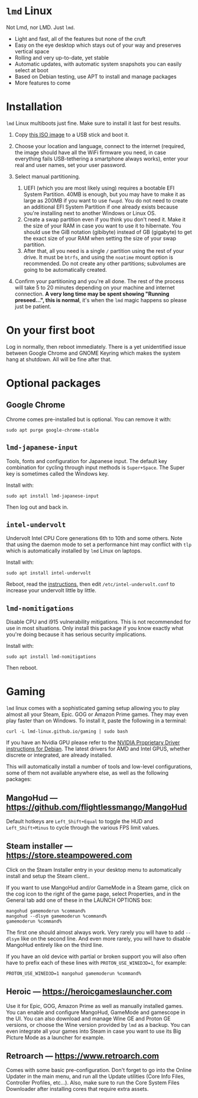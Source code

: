 # `lmd` Linux

Not Lmd, nor LMD. Just `lmd`.

- Light and fast, all of the features but none of the cruft
- Easy on the eye desktop which stays out of your way and preserves vertical space
- Rolling and very up-to-date, yet stable
- Automatic updates, with automatic system snapshots you can easily select at boot
- Based on Debian testing, use APT to install and manage packages
- More features to come


# Installation

`lmd` Linux multiboots just fine. Make sure to install it last for best results.

1. Copy [this ISO image](https://drive.google.com/file/d/1UEJ5a6xcU3RaSL5abFUbCUy7QUY_4UrJ) to a USB
   stick and boot it.

2. Choose your location and language, connect to the internet (required, the image should have all
   the WiFi firmware you need, in case everything fails USB-tethering a smartphone always works),
   enter your real and user names, set your user password.

3. Select manual partitioning.
   1. UEFI (which you are most likely using) requires a bootable EFI System Partition. 40MB is
      enough, but you may have to make it as large as 200MB if you want to use `fwupd`. You do not
      need to create an additional EFI System Partition if one already exists because you're
      installing next to another Windows or Linux OS.
   2. Create a swap partition even if you think you don't need it. Make it the size of your RAM in
      case you want to use it to hibernate. You should use the GiB notation (gibibyte) instead of GB
      (gigabyte) to get the exact size of your RAM when setting the size of your swap partition.
   3. After that, all you need is a single `/` partition using the rest of your drive. It must be
      `btrfs`, and using the `noatime` mount option is recommended. Do not create any other
      partitions; subvolumes are going to be automatically created.

4. Confirm your partitioning and you're all done. The rest of the process will take 5 to 20 minutes
   depending on your machine and internet connection. **A very long time may be spent showing
   "Running preseed...", this is normal**, it's when the `lmd` magic happens so please just be
   patient.


# On your first boot

Log in normally, then reboot immediately. There is a yet unidentified issue between Google Chrome
and GNOME Keyring which makes the system hang at shutdown. All will be fine after that.


# Optional packages

## Google Chrome

Chrome comes pre-installed but is optional. You can remove it with:

```shell
sudo apt purge google-chrome-stable
```


## `lmd-japanese-input`

Tools, fonts and configuration for Japanese input. The default key combination for cycling through
input methods is `Super+Space`. The Super key is sometimes called the Windows key.

Install with:

```shell
sudo apt install lmd-japanese-input
```

Then log out and back in.


## `intel-undervolt`

Undervolt Intel CPU Core generations 6th to 10th and some others. Note that using the daemon mode
to set a performance hint may conflict with `tlp` which is automatically installed by `lmd` Linux on
laptops.

Install with:

```shell
sudo apt install intel-undervolt
```

Reboot, read the [instructions](https://github.com/lmd-linux/intel-undervolt/blob/master/README.md),
then edit `/etc/intel-undervolt.conf` to increase your undervolt little by little.


## `lmd-nomitigations`

Disable CPU and i915 vulnerability mitigations. This is not recommended for use in most situations.
Only install this package if you know exactly what you're doing because it has serious security
implications.

Install with:

```shell
sudo apt install lmd-nomitigations
```

Then reboot.


# Gaming

`lmd` linux comes with a sophisticated gaming setup allowing you to play almost all your Steam,
Epic. GOG or Amazon Prime games. They may even play faster than on Windows. To install it, paste the
following in a terminal:

```shell
curl -L lmd-linux.github.io/gaming | sudo bash
```

If you have an Nvidia GPU please refer to the
[NVIDIA Proprietary Driver instructions for Debian]( https://wiki.debian.org/NvidiaGraphicsDrivers).
The latest drivers for AMD and Intel GPUS, whether discrete or integrated, are already installed.

This will automatically install a number of tools and low-level configurations, some of them not
available anywhere else, as well as the following packages:


## MangoHud — https://github.com/flightlessmango/MangoHud

Default hotkeys are `Left_Shift+Equal` to toggle the HUD and `Left_Shift+Minus` to cycle through the
various FPS limit values.


## Steam installer — https://store.steampowered.com

Click on the Steam Installer entry in your desktop menu to automatically install and setup the Steam
client..

If you want to use MangoHud and/or GameMode in a Steam game, click on the cog icon to the right of the
game page, select Properties, and in the General tab add one of these in the LAUNCH OPTIONS box:

```shell
mangohud gamemoderun %command%
mangohud --dlsym gamemoderun %command%
gamemoderun %command%
```

The first one should almost always work. Very rarely you will have to add `--dlsym` like on the
second line. And even more rarely, you will have to disable MangoHud entirely like on the third
line.

If you have an old device with partial or broken support you will also often have to prefix each of
these lines with `PROTON_USE_WINED3D=1`, for example:

```PROTON_USE_WINED3D=1 mangohud gamemoderun %command%```


## Heroic — https://heroicgameslauncher.com

Use it for Epic, GOG, Amazon Prime as well as manually installed games. You can enable and configure
MangoHud, GameMode and gamescope in the UI. You can also download and manage Wine GE and Proton GE
versions, or choose the Wine version provided by `lmd` as a backup. You can even integrate all your
games into Steam in case you want to use its Big Picture Mode as a launcher for example.


## Retroarch — https://www.retroarch.com

Comes with some basic pre-configuration. Don't forget to go into the Online Updater in the main
menu, and run all the Update utilities (Core Info Files, Controller Profiles, etc…). Also, make sure
to run the Core System Files Downloader after installing cores that require extra assets.
